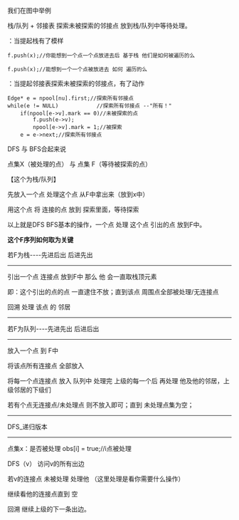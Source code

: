 我们在图中举例

栈/队列 + 邻接表 探索未被探索的邻接点  放到栈/队列中等待处理。

：当提起栈有了模样

~~~
f.push(x);//你能想到一个点一个点放进去后 基于栈 他们是如何被遍历的么
~~~

~~~
f.push(x);//能想到一个一个点被放进去 如何 遍历的么
~~~



：当提起邻接表探索未被探索的邻接点，有了动作

~~~
Edge* e = npool[nu].first;//探索所有邻接点
while(e != NULL)			//探索所有邻接点 --"所有！"
	if(npool[e->v].mark == 0)//未被探索的点
		f.push(e->v);
		npool[e->v].mark = 1;//被探索
	e = e->next;//探索所有邻接点
~~~



DFS 与 BFS合起来说

点集X（被处理的点） 与 点集 F（等待被探索的点）

【这个为栈/队列】

先放入一个点 处理这个点 从F中拿出来（放到x中） 

用这个点  将 连接的点 放到 探索里面，等待探索



以上就是DFS  BFS基本的操作，一个点 处理  这个点 引出的点 放到F中。

**这个F序列如何取为关键**

若F为栈----先进后出  后进先出

----------------------------------------------------------------------------------------------------------

引出一个点 连接点 放到F中 那么 他 会一直取栈顶元素 

即：这个引出的点的点 一直逮住不放；直到该点 周围点全部被处理/无连接点 

回溯 处理 该点  的 邻居

----------------------------------------------------------------------------------------------------------

若F为队列----先进先出 后进后出

----------------------------------------------------------------------------------------------------------

放入一个点 到 F中

将该点所有连接点 全部放入 

将每一个点连接点 放入 队列中 处理完 上级的每一个后 再处理 他及他的邻居，上级邻居的下级们 

若有个点无连接点/未处理点 则不放入即可；直到 未处理点集为空；

----------------------------------------------------------------------------------------------------------



DFS_递归版本

----------------------------------

点集x：是否被处理 obs[i] = true;//i点被处理

DFS（v） 访问v的所有出边

若v的连接点 未被处理 处理他 （这里处理是看你需要什么操作）

继续看他的连接点直到 空 

回溯 继续上级的下一条出边。

